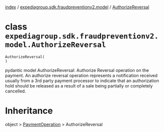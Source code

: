 [index](index.md) /
[expediagroup.sdk.fraudpreventionv2.model](expediagroup.sdk.fraudpreventionv2.model.md)
/ [AuthorizeReversal](AuthorizeReversal.md)

# class `expediagroup.sdk.fraudpreventionv2.model.AuthorizeReversal`

```
AuthorizeReversal(
)
```

pydantic model AuthorizeReversal: Authorize Reversal operation on the
payment. An authorize reversal operation represents a notification
received usually from a 3rd party payment processor to indicate that an
authorization hold should be released as a result of a sale being
partially or completely cancelled.

# Inheritance

object > [PaymentOperation](PaymentOperation.md) > AuthorizeReversal

